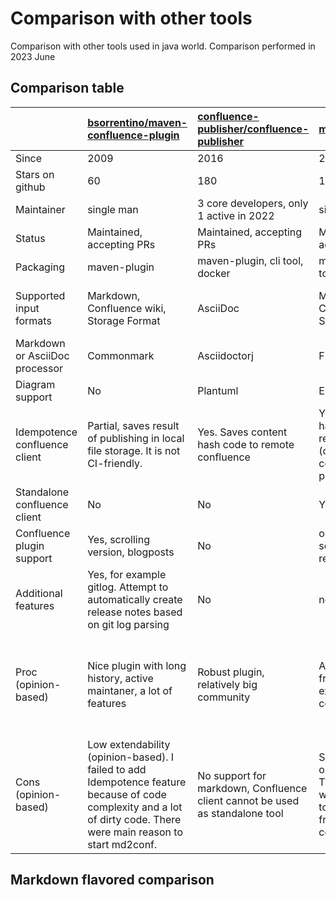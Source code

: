 # Comparison with other tools

Comparison with other tools used in java world.
Comparison performed in 2023 June

## Comparison table


|                                | [bsorrentino/maven-confluence-plugin]                                                                                                                               | [confluence-publisher/confluence-publisher]                                  | [md2conf/md2conf]                                                                                                 | [zeldigas/text2confl]                                                                                                                  | [qwazer/markdown-confluence-gradle-plugin]         |
|:-------------------------------|:--------------------------------------------------------------------------------------------------------------------------------------------------------------------|:-----------------------------------------------------------------------------|:------------------------------------------------------------------------------------------------------------------|:---------------------------------------------------------------------------------------------------------------------------------------|:---------------------------------------------------|
| Since                          | 2009                                                                                                                                                                | 2016                                                                         | 2022                                                                                                              | 2022                                                                                                                                   | 2016                                               |
| Stars on github                | 60                                                                                                                                                                  | 180                                                                          | 1                                                                                                                 | 7                                                                                                                                      | 10                                                 |
| Maintainer                     | single man                                                                                                                                                          | 3 core developers, only 1 active in 2022                                     | single man                                                                                                        | single man                                                                                                                             | single man                                         |
| Status                         | Maintained, accepting PRs                                                                                                                                           | Maintained, accepting PRs                                                    | Maintained, accepting PRs                                                                                         | Maintained, accepting PRs                                                                                                              | Deprecating                                        |
| Packaging                      | maven-plugin                                                                                                                                                        | maven-plugin, cli tool, docker                                               | maven-plugin, cli tool                                                                                            | cli tool, docker                                                                                                                       | gradle-plugin                                      |
| Supported input formats        | Markdown, Confluence wiki, Storage Format                                                                                                                           | AsciiDoc                                                                     | Markdown, Confluence wiki, Storage format                                                                         | Markdown, AsciiDoc, Confluence wiki, Storage format                                                                                    | Markdown                                           |
| Markdown or AsciiDoc processor | Commonmark                                                                                                                                                          | Asciidoctorj                                                                 | Flexmark                                                                                                          | Flexmark, Asciidoctorj                                                                                                                 | Pegdown                                            |
| Diagram support                | No                                                                                                                                                                  | Plantuml                                                                     | Externalized                                                                                                      | Plantuml, Mermaid, https://kroki.io                                                                                                    | No                                                 |
| Idempotence confluence client  | Partial, saves result of publishing in local file storage. It is not CI-friendly.                                                                                   | Yes. Saves content hash code to remote confluence                            | Yes. Saves content hash code to remote confluence (copied from confluence-publisher)                              | Yes. Saves content hash code to remote confluence (design copied from confluence-publisher)                                            | no                                                 |
| Standalone confluence client   | No                                                                                                                                                                  | No                                                                           | Yes.                                                                                                              | Yes.                                                                                                                                   | no                                                 |
| Confluence plugin support      | Yes, scrolling version, blogposts                                                                                                                                   | No                                                                           | optional plantuml server-side rendering                                                                           |                                                                                                                                        | no                                                 |
| Additional features            | Yes, for example gitlog. Attempt to automatically create release notes based on git log parsing                                                                     | No                                                                           | no                                                                                                                | Yes. text2confl flavored markdown to support confluence macros                                                                         | no                                                 |
| Proc (opinion-based)           | Nice plugin with long history, active maintaner, a lot of features                                                                                                  | Robust plugin, relatively big community                                      | Auto-indexing, CI-friendly, easy to extend, standalone confluence                                                 | Very nice tool with a lot of supported formats. Tries to solve the same problems as this project. Focused on polyglot usage scenarios. | Just do its job                                    |
| Cons (opinion-based)           | Low extendability (opinion-based). I failed to add Idempotence feature because of code complexity and a lot of dirty code. There were main reason to start md2conf. | No support for markdown, Confluence client cannot be used as standalone tool | Single man support on irregular basis.  The tool is not widely used. Need to collect feedback from the community. | Single man support on irregular basis.  The tool is not widely used.                                                                   | No active development, usage of deprecated pegdown |


## Markdown flavored comparison

<!--TODO -->


[bsorrentino/maven-confluence-plugin]: https://github.com/bsorrentino/maven-confluence-plugin
[qwazer/markdown-confluence-gradle-plugin]: https://github.com/qwazer/markdown-confluence-gradle-plugin
[md2conf/md2conf]: https://github.com/md2conf/md2conf
[confluence-publisher/confluence-publisher]: https://github.com/confluence-publisher/confluence-publisher
[zeldigas/text2confl]: https://github.com/zeldigas/text2confl
